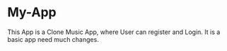 # My-App
This App is a Clone Music App, where User can register and Login.
It is a basic app need much changes.
